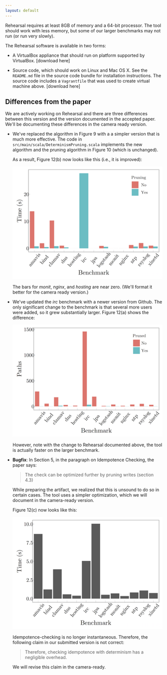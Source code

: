 ```yaml
---
layout: default
---
```


Rehearsal requires at least 8GB of memory and a 64-bit processor. The
tool should work with less memory, but some of our larger benchmarks may
not run (or run very slowly).

The Rehearsal software is available in two forms:

- A VirtualBox appliance that should run on platform supported by VirtualBox.
  [download here]

- Source code, which should work on Linux and Mac OS X. See the `README.md`
  file in the source code bundle for installation instructions.
  The source code includes a `Vagrantfile` that was used to create virtual
  machine above. [download here]


## Differences from the paper

We are actively working on Rehearsal and there are three differences
between this version and the version documented in the accepted paper.
We'll be documenting these differences in the camera ready version.

- We've replaced the algorithm in Figure 9 with a a simpler version that is much
  more effective. The code in `src/main/scala/DeterminismPruning.scala`
  implements the new algorithm and the pruning algorithm in Figure 10 (which is
  unchanged).

  As a result, Figure 12(b) now looks like this (i.e., it is improved):

  <img src="determinism.png">

  The bars for *monit*, *nginx*, and *hosting* are near zero. (We'll format it
  better for the camera ready version.)

- We've updated the *irc* benchmark with a newer version from Github. The
  only significant change to the benchmark is that several more users were
  added, so it grew substantially larger. Figure 12(a) shows the difference:

  <img src="sizes.png">

  However, note with the change to Rehearsal documented above, the tool is
  actually faster on the larger benchmark.

- **Bugfix**: In Section 5, in the paragraph on Idempotence Checking, the paper
   says:

   > The check can be optimized further by pruning writes (section 4.3)

   While preparing the artifact, we realized that this is unsound to do so
   in certain cases. The tool uses a simpler optimization, which we will
   document in the camera-ready version.

   Figure 12(c) now looks like this:

   <img src="idempotence.png">

   Idempotence-checking is no longer instantaneous. Therefore, the following
   claim in our submitted version is not correct:

   > Therefore, checking idempotence with determinism has a negligible overhead.

   We will revise this claim in the camera-ready.

